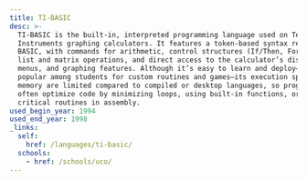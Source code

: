 ```yaml
---
title: TI-BASIC
desc: >-
  TI-BASIC is the built-in, interpreted programming language used on Texas
  Instruments graphing calculators. It features a token‐based syntax resembling
  BASIC, with commands for arithmetic, control structures (If/Then, For, While),
  list and matrix operations, and direct access to the calculator’s display,
  menus, and graphing features. Although it’s easy to learn and deploy—making it
  popular among students for custom routines and games—its execution speed and
  memory are limited compared to compiled or desktop languages, so programmers
  often optimize code by minimizing loops, using built-in functions, or writing
  critical routines in assembly.
used_begin_year: 1994
used_end_year: 1998
_links:
  self:
    href: /languages/ti-basic/
  schools:
    - href: /schools/uco/
---
```

